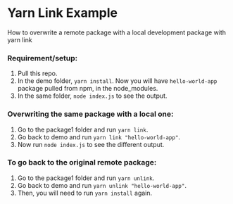 # Yarn Link Example
How to overwrite a remote package with a local development package with yarn link

### Requirement/setup:
1. Pull this repo.
2. In the demo folder, `yarn install`. Now you will have `hello-world-app` package pulled from npm, in the node_modules.
3. In the same folder, `node index.js` to see the output.

### Overwriting the same package with a local one:
1. Go to the package1 folder and run `yarn link`.
2. Go back to demo and run `yarn link "hello-world-app"`.
3. Now run `node index.js` to see the different output.

### To go back to the original remote package:
1. Go to the package1 folder and run `yarn unlink`.
2. Go back to demo and run `yarn unlink "hello-world-app"`.
3. Then, you will need to run `yarn install` again.